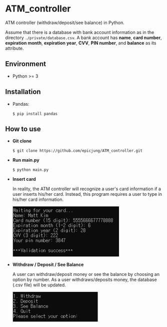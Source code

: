 # ATM_controller


ATM controller (withdraw/deposit/see balance) in Python. 

Assume that there is a database with bank account information as in the directory `./private/database.csv`. A bank account has **name**, **card number**, **expiration month**, **expiration year**, **CVV**, **PIN number**, and **balance** as its attribute. 


## Environment
- Python >= 3
## Installation
- Pandas: 

	```
	$ pip install pandas
	```
## How to use
- **Git clone** 
	```
	$ git clone https://github.com/epicjung/ATM_controller.git
	```

- **Run main.py**

	```
	$ python main.py
	```
	
- **Insert card**

	In reality, the ATM controller will recognize a user's card information if a user inserts his/her card. Instead, this program requires a user to type in his/her card information.
	
	![alt text](https://github.com/epicjung/ATM_controller/blob/main/images/insert_card.PNG?raw=true)

- **Withdraw / Deposit / See Balance**
	
	A user can withdraw/deposit money or see the balance by choosing an option by number. As a user withdraws/deposits money, the database (.csv file) will be updated. 
	
	![alt text](https://github.com/epicjung/ATM_controller/blob/main/images/options.PNG?raw=true)

	
